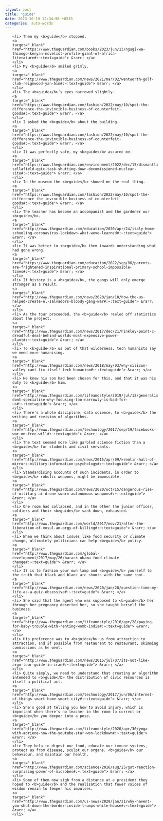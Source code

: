 ```yaml
---
layout: post
title: "guide"
date: 2023-10-10 12:34:56 +0530
categories: auto-words
---
```

<ol>

    <li> Then my <b>guide</b> stopped.
    <a 
    target="_blank" 
    href="https://www.theguardian.com/books/2023/jun/13/ngugi-wa-thiongo-kenyan-novelist-profile-giant-of-africa-literature#:~:text=guide"> &rarr; </a>
    </li>
    <li> My <b>guide</b> smiled grimly.
    <a 
    target="_blank" 
    href="http://www.theguardian.com/news/2021/mar/02/wentworth-golf-club-reignwood-yan-bin#:~:text=guide"> &rarr; </a>
    </li>
    <li> The <b>guide</b>’s eyes narrowed slightly.
    <a 
    target="_blank" 
    href="https://www.theguardian.com/fashion/2022/may/10/spot-the-difference-the-invincible-business-of-counterfeit-goods#:~:text=guide"> &rarr; </a>
    </li>
    <li> I asked the <b>guide</b> about the building.
    <a 
    target="_blank" 
    href="https://www.theguardian.com/fashion/2022/may/10/spot-the-difference-the-invincible-business-of-counterfeit-goods#:~:text=guide"> &rarr; </a>
    </li>
    <li> It was perfectly safe, my <b>guide</b> assured me.
    <a 
    target="_blank" 
    href="https://www.theguardian.com/environment/2022/dec/15/dismantling-sellafield-epic-task-shutting-down-decomissioned-nuclear-site#:~:text=guide"> &rarr; </a>
    </li>
    <li> In the museum the <b>guide</b> showed me the real thing.
    <a 
    target="_blank" 
    href="https://www.theguardian.com/fashion/2022/may/10/spot-the-difference-the-invincible-business-of-counterfeit-goods#:~:text=guide"> &rarr; </a>
    </li>
    <li> The teacher has become an accompanist and the gardener our <b>guide</b>.
    <a 
    target="_blank" 
    href="http://www.theguardian.com/education/2020/apr/24/italy-home-schooling-coronavirus-lockdown-what-weve-learned#:~:text=guide"> &rarr; </a>
    </li>
    <li> It was better to <b>guide</b> them towards understanding what had gone wrong.
    <a 
    target="_blank" 
    href="https://www.theguardian.com/education/2022/sep/06/parents-are-frightened-inspirational-primary-school-impossible-times#:~:text=guide"> &rarr; </a>
    </li>
    <li> If history is a <b>guide</b>, the gangs will only emerge stronger as a result.
    <a 
    target="_blank" 
    href="http://www.theguardian.com/news/2020/jan/10/how-the-us-helped-create-el-salvadors-bloody-gang-war#:~:text=guide"> &rarr; </a>
    </li>
    <li> As the tour proceeded, the <b>guide</b> reeled off statistics about the project.
    <a 
    target="_blank" 
    href="http://www.theguardian.com/news/2017/dec/21/hinkley-point-c-dreadful-deal-behind-worlds-most-expensive-power-plant#:~:text=guide"> &rarr; </a>
    </li>
    <li> To <b>guide</b> us out of that wilderness, tech humanists say we need more humanising.
    <a 
    target="_blank" 
    href="http://www.theguardian.com/news/2018/may/03/why-silicon-valley-cant-fix-itself-tech-humanism#:~:text=guide"> &rarr; </a>
    </li>
    <li> He knew his son had been chosen for this, and that it was his duty to <b>guide</b> him.
    <a 
    target="_blank" 
    href="http://www.theguardian.com/lifeandstyle/2019/jul/12/generalise-dont-specialise-why-focusing-too-narrowly-is-bad-for-us#:~:text=guide"> &rarr; </a>
    </li>
    <li> There’s a whole discipline, data science, to <b>guide</b> the writing and revision of algorithms.
    <a 
    target="_blank" 
    href="http://www.theguardian.com/technology/2017/sep/19/facebooks-war-on-free-will#:~:text=guide"> &rarr; </a>
    </li>
    <li> The text seemed more like garbled science fiction than a <b>guide</b> for students and civil servants.
    <a 
    target="_blank" 
    href="http://www.theguardian.com/news/2015/apr/09/kremlin-hall-of-mirrors-military-information-psychology#:~:text=guide"> &rarr; </a>
    </li>
    <li> Standardising accounts of such incidents, in order to <b>guide</b> robotic weapons, might be impossible.
    <a 
    target="_blank" 
    href="http://www.theguardian.com/news/2020/oct/15/dangerous-rise-of-military-ai-drone-swarm-autonomous-weapons#:~:text=guide"> &rarr; </a>
    </li>
    <li> One room had collapsed, and in the other the junior officer, soldiers and their <b>guide</b> sank down, exhausted.
    <a 
    target="_blank" 
    href="http://www.theguardian.com/world/2017/nov/21/after-the-liberation-of-mosul-an-orgy-of-killing#:~:text=guide"> &rarr; </a>
    </li>
    <li> When we think about issues like food security or climate change, ultimately politicians can help <b>guide</b> policy.
    <a 
    target="_blank" 
    href="http://www.theguardian.com/global-development/2017/may/26/barack-obama-food-climate-change#:~:text=guide"> &rarr; </a>
    </li>
    <li> It is to fashion your own lamp and <b>guide</b> yourself to the truth that black and blanc are shoots with the same root.
    <a 
    target="_blank" 
    href="http://www.theguardian.com/news/2020/jan/28/question-time-my-life-as-a-quiz-obsessive#:~:text=guide"> &rarr; </a>
    </li>
    <li> She said that the agent who was supposed to <b>guide</b> her through her pregnancy deserted her, so she taught herself the business.
    <a 
    target="_blank" 
    href="http://www.theguardian.com/lifeandstyle/2016/apr/28/paying-for-baby-trouble-with-renting-womb-india#:~:text=guide"> &rarr; </a>
    </li>
    <li> His preference was to <b>guide</b> us from attraction to attraction, and if possible from restaurant to restaurant, skimming commissions as he went.
    <a 
    target="_blank" 
    href="http://www.theguardian.com/news/2015/jul/07/its-not-like-argo-tour-guide-in-iran#:~:text=guide"> &rarr; </a>
    </li>
    <li> Quite simply, we need to understand that creating an algorithm intended to <b>guide</b> the distribution of civic resources is itself a political act.
    <a 
    target="_blank" 
    href="http://www.theguardian.com/technology/2017/jun/06/internet-of-things-smart-home-smart-city#:~:text=guide"> &rarr; </a>
    </li>
    <li> She’s good at telling you how to avoid injury, which is important when there’s no teacher in the room to correct or <b>guide</b> you deeper into a pose.
    <a 
    target="_blank" 
    href="http://www.theguardian.com/lifeandstyle/2020/apr/30/yoga-with-adriene-how-the-youtube-star-won-lockdown#:~:text=guide"> &rarr; </a>
    </li>
    <li> They help to digest our food, educate our immune systems, protect us from disease, sculpt our organs, <b>guide</b> our behaviour, and maintain our health.
    <a 
    target="_blank" 
    href="http://www.theguardian.com/science/2016/aug/25/gut-reaction-surprising-power-of-microbes#:~:text=guide"> &rarr; </a>
    </li>
    <li> Some of them now sigh from a distance at a president they hoped to <b>guide</b> and the realisation that fewer voices of wisdom remain to temper his impulses.
    <a 
    target="_blank" 
    href="http://www.theguardian.com/us-news/2020/jan/21/why-havent-you-shut-down-the-border-inside-trumps-white-house#:~:text=guide"> &rarr; </a>
    </li>
